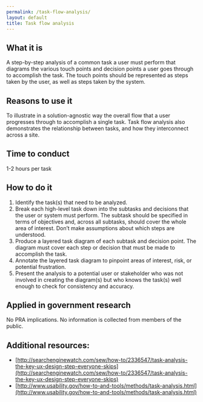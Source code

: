 ```yaml
---
permalink: /task-flow-analysis/
layout: default
title: Task flow analysis
---
```


## What it is

A step-by-step analysis of a common task a user must perform that diagrams the various touch points and decision points a user goes through to accomplish the task. The touch points should be represented as steps taken by the user, as well as steps taken by the system.

## Reasons to use it

To illustrate in a solution-agnostic way the overall flow that a user progresses through to accomplish a single task. Task flow analysis also demonstrates the relationship between tasks, and how they interconnect across a site.

## Time to conduct

1-2 hours per task

## How to do it

1. Identify the task(s) that need to be analyzed.
2. Break each high-level task down into the subtasks and decisions that the user or system must perform. The subtask should be specified in terms of objectives and, across all subtasks, should cover the whole area of interest. Don’t make assumptions about which steps are understood.
3. Produce a layered task diagram of each subtask and decision point. The diagram must  cover each step or decision that must be made to accomplish the task.
4. Annotate the layered task diagram to pinpoint areas of interest, risk, or potential frustration.
5. Present the analysis to a potential user or stakeholder who was not involved in creating the diagram(s) but who knows the task(s) well enough to check for consistency and accuracy.

## Applied in government research

No PRA implications. No information is collected from members of the public.

## Additional resources:

* [http://searchenginewatch.com/sew/how-to/2336547/task-analysis-the-key-ux-design-step-everyone-skips](http://searchenginewatch.com/sew/how-to/2336547/task-analysis-the-key-ux-design-step-everyone-skips)
* [http://www.usability.gov/how-to-and-tools/methods/task-analysis.html](http://www.usability.gov/how-to-and-tools/methods/task-analysis.html)
